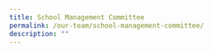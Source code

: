 ```yaml
---
title: School Management Committee
permalink: /our-team/school-management-committee/
description: ""
---
```

